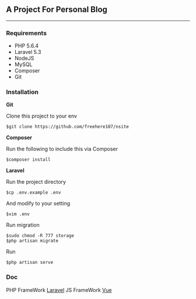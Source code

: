 ##  A Project For Personal Blog

-------------------

### Requirements

- PHP 5.6.4
- Laravel 5.3
- NodeJS
- MySQL
- Composer
- Git

### Installation

**Git**

Clone this project to your env

```shell
$git clone https://github.com/freehere107/nsite
```
**Composer**

Run the following to include this via Composer
```shell
$composer install
```
**Laravel**

Run the project directory
```shell
$cp .env.example .env
```
And modify to your setting
```shell
$vim .env
```
Run migration
```shell
$sudo chmod -R 777 storage
$php artisan migrate
```
Run
```shell
$php artisan serve
```

### Doc

PHP FrameWork    [Laravel](https://laravel.com/docs/5.3) 
JS FrameWork   [Vue](https://vuejs.org.cn/) 




